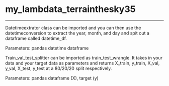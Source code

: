 # my_lambdata_terrainthesky35

-----------


Datetimeextrator class can be imported and you can then use the 
datetimeconversion to extract the year, month, and day and spit out a dataframe called datetime_df.

Parameters: pandas datetime dataframe


Train_val_test_splitter can be imported as train_test_wrangle.
It takes in your data and your target data as parameters and returns X_train, y_train, X_val, y_val, X_test, y_test at a 80/20/20 split respectively.

Parameters: pandas dataframe (X), target (y)


